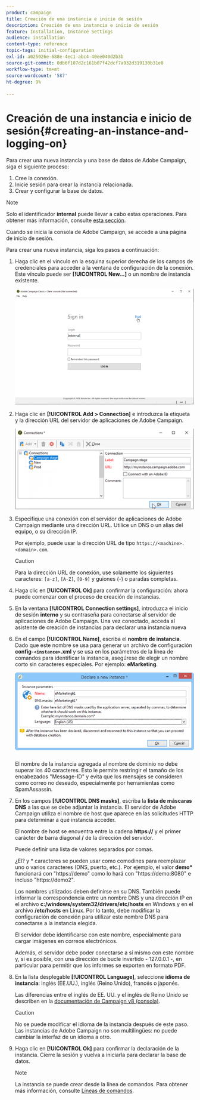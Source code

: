 ```yaml
---
product: campaign
title: Creación de una instancia e inicio de sesión
description: Creación de una instancia e inicio de sesión
feature: Installation, Instance Settings
audience: installation
content-type: reference
topic-tags: initial-configuration
exl-id: a025026e-688e-4ec1-abc4-40ee040d2b3b
source-git-commit: 0db6f107d2c161b07f42dcf7a932d319130b31e0
workflow-type: tm+mt
source-wordcount: '587'
ht-degree: 9%

---
```


# Creación de una instancia e inicio de sesión{#creating-an-instance-and-logging-on}



Para crear una nueva instancia y una base de datos de Adobe Campaign, siga el siguiente proceso:

1. Cree la conexión.
1. Inicie sesión para crear la instancia relacionada.
1. Crear y configurar la base de datos.

>[!NOTE]
>
>Solo el identificador **internal** puede llevar a cabo estas operaciones. Para obtener más información, consulte [esta sección](../../installation/using/configuring-campaign-server.md#internal-identifier).

Cuando se inicia la consola de Adobe Campaign, se accede a una página de inicio de sesión.

Para crear una nueva instancia, siga los pasos a continuación:

1. Haga clic en el vínculo en la esquina superior derecha de los campos de credenciales para acceder a la ventana de configuración de la conexión. Este vínculo puede ser **[!UICONTROL New...]** o un nombre de instancia existente.

   ![](assets/s_ncs_install_define_connection_01.png)

1. Haga clic en **[!UICONTROL Add > Connection]** e introduzca la etiqueta y la dirección URL del servidor de aplicaciones de Adobe Campaign.

   ![](assets/s_ncs_install_define_connection_02.png)

1. Especifique una conexión con el servidor de aplicaciones de Adobe Campaign mediante una dirección URL. Utilice un DNS o un alias del equipo, o su dirección IP.

   Por ejemplo, puede usar la dirección URL de tipo `https://<machine>.<domain>.com`.

   >[!CAUTION]
   >
   >Para la dirección URL de conexión, use solamente los siguientes caracteres: `[a-z]`, `[A-Z]`, `[0-9]` y guiones (-) o paradas completas.

1. Haga clic en **[!UICONTROL Ok]** para confirmar la configuración: ahora puede comenzar con el proceso de creación de instancias.
1. En la ventana **[!UICONTROL Connection settings]**, introduzca el inicio de sesión **interno** y su contraseña para conectarse al servidor de aplicaciones de Adobe Campaign. Una vez conectado, acceda al asistente de creación de instancias para declarar una instancia nueva
1. En el campo **[!UICONTROL Name]**, escriba el **nombre de instancia**. Dado que este nombre se usa para generar un archivo de configuración **config-`<instance>`.xml** y se usa en los parámetros de la línea de comandos para identificar la instancia, asegúrese de elegir un nombre corto sin caracteres especiales. Por ejemplo: **eMarketing**.

   ![](assets/s_ncs_install_create_instance.png)

   El nombre de la instancia agregada al nombre de dominio no debe superar los 40 caracteres. Esto le permite restringir el tamaño de los encabezados &quot;Message-ID&quot; y evita que los mensajes se consideren como correo no deseado, especialmente por herramientas como SpamAssassin.

1. En los campos **[!UICONTROL DNS masks]**, escriba la **lista de máscaras DNS** a las que se debe adjuntar la instancia. El servidor de Adobe Campaign utiliza el nombre de host que aparece en las solicitudes HTTP para determinar a qué instancia acceder.

   El nombre de host se encuentra entre la cadena **https://** y el primer carácter de barra diagonal **/** de la dirección del servidor.

   Puede definir una lista de valores separados por comas.

   ¿El? y &#42; caracteres se pueden usar como comodines para reemplazar uno o varios caracteres (DNS, puerto, etc.). Por ejemplo, el valor **demo&#42;** funcionará con &quot;https://demo&quot; como lo hará con &quot;https://demo:8080&quot; e incluso &quot;https://demo2&quot;.

   Los nombres utilizados deben definirse en su DNS. También puede informar la correspondencia entre un nombre DNS y una dirección IP en el archivo **c:/windows/system32/drivers/etc/hosts** en Windows y en el archivo **/etc/hosts** en Linux. Por lo tanto, debe modificar la configuración de conexión para utilizar este nombre DNS para conectarse a la instancia elegida.

   El servidor debe identificarse con este nombre, especialmente para cargar imágenes en correos electrónicos.

   Además, el servidor debe poder conectarse a sí mismo con este nombre y, si es posible, con una dirección de bucle invertido - 127.0.0.1 -, en particular para permitir que los informes se exporten en formato PDF.

1. En la lista desplegable **[!UICONTROL Language]**, seleccione **idioma de instancia**: inglés (EE.UU.), inglés (Reino Unido), francés o japonés.

   Las diferencias entre el inglés de EE. UU. y el inglés de Reino Unido se describen en la [documentación de Campaign v8 (consola)](.https://experienceleague.adobe.com/en/docs/campaign/campaign-v8/new/campaign-ui).

   >[!CAUTION]
   >
   >No se puede modificar el idioma de la instancia después de este paso. Las instancias de Adobe Campaign no son multilingües: no puede cambiar la interfaz de un idioma a otro.

1. Haga clic en **[!UICONTROL Ok]** para confirmar la declaración de la instancia. Cierre la sesión y vuelva a iniciarla para declarar la base de datos.

   >[!NOTE]
   >
   >La instancia se puede crear desde la línea de comandos. Para obtener más información, consulte [Líneas de comandos](../../installation/using/command-lines.md).
